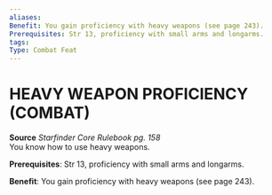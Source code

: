 ```yaml
---
aliases: 
Benefit: You gain proficiency with heavy weapons (see page 243).
Prerequisites: Str 13, proficiency with small arms and longarms.
tags: 
Type: Combat Feat
---
```

# HEAVY WEAPON PROFICIENCY (COMBAT)
**Source** _Starfinder Core Rulebook pg. 158_  
You know how to use heavy weapons.

**Prerequisites**: Str 13, proficiency with small arms and longarms.

**Benefit**: You gain proficiency with heavy weapons (see page 243).